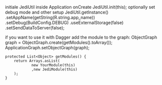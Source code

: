 initiale JediUtil inside Application onCreate
JediUtil.init(this);
optionally set debug mode and other setup
JediUtil.getInstance()
                .setAppName(getString(R.string.app_name))
                .setDebug(BuildConfig.DEBUG)
                .useExternalStorage(false)
                .setSendDataToServer(false);

if you want to use it with Dagger add the module to the graph:
ObjectGraph graph = ObjectGraph.create(getModules().toArray());
ApplicationGraph.setObjectGraph(graph);

    protected List<Object> getModules() {
        return Arrays.asList(
                new YourModule(this)
                ,new JediModule(this)
        );
    }